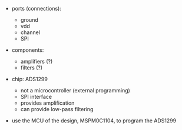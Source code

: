 - ports (connections):
	- ground
	- vdd
	- channel
	- SPI

- components:
	- amplifiers (?)
	- filters (?)

- chip: ADS1299
	- not a microcontroller (external programming)
	- SPI interface
	- provides amplification
	- can provide low-pass filtering
- use the MCU of the design, MSPM0C1104, to program the ADS1299

